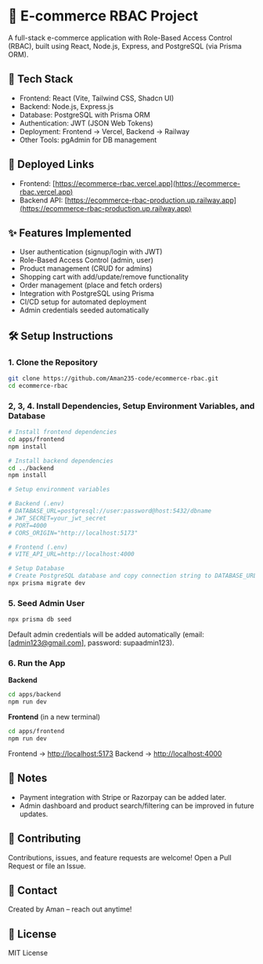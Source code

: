 # 🛒 E-commerce RBAC Project

A full-stack e-commerce application with Role-Based Access Control (RBAC), built using React, Node.js, Express, and PostgreSQL (via Prisma ORM).

## 🚀 Tech Stack

* Frontend: React (Vite, Tailwind CSS, Shadcn UI)
* Backend: Node.js, Express.js
* Database: PostgreSQL with Prisma ORM
* Authentication: JWT (JSON Web Tokens)
* Deployment: Frontend → Vercel, Backend → Railway
* Other Tools: pgAdmin for DB management

## 🔗 Deployed Links

* Frontend: [https://ecommerce-rbac.vercel.app](https://ecommerce-rbac.vercel.app)
* Backend API: [https://ecommerce-rbac-production.up.railway.app](https://ecommerce-rbac-production.up.railway.app)

## ✨ Features Implemented

* User authentication (signup/login with JWT)
* Role-Based Access Control (admin, user)
* Product management (CRUD for admins)
* Shopping cart with add/update/remove functionality
* Order management (place and fetch orders)
* Integration with PostgreSQL using Prisma
* CI/CD setup for automated deployment
* Admin credentials seeded automatically

## 🛠️ Setup Instructions

### 1. Clone the Repository

```bash
git clone https://github.com/Aman235-code/ecommerce-rbac.git
cd ecommerce-rbac
```

### 2, 3, 4. Install Dependencies, Setup Environment Variables, and Database

```bash
# Install frontend dependencies
cd apps/frontend
npm install

# Install backend dependencies
cd ../backend
npm install

# Setup environment variables

# Backend (.env)
# DATABASE_URL=postgresql://user:password@host:5432/dbname
# JWT_SECRET=your_jwt_secret
# PORT=4000
# CORS_ORIGIN="http://localhost:5173"

# Frontend (.env)
# VITE_API_URL=http://localhost:4000

# Setup Database
# Create PostgreSQL database and copy connection string to DATABASE_URL
npx prisma migrate dev
```

### 5. Seed Admin User

```bash
npx prisma db seed
```

Default admin credentials will be added automatically (email: [admin123@gmail.com], password: supaadmin123).

### 6. Run the App

**Backend**

```bash
cd apps/backend
npm run dev
```

**Frontend** (in a new terminal)

```bash
cd apps/frontend
npm run dev
```

Frontend → [http://localhost:5173](http://localhost:5173)
Backend → [http://localhost:4000](http://localhost:4000)

## 🧩 Notes

* Payment integration with Stripe or Razorpay can be added later.
* Admin dashboard and product search/filtering can be improved in future updates.

## 🙌 Contributing

Contributions, issues, and feature requests are welcome! Open a Pull Request or file an Issue.

## 📧 Contact

Created by Aman – reach out anytime!

## 📄 License

MIT License
